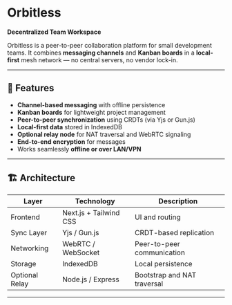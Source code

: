 # Orbitless  
**Decentralized Team Workspace**

Orbitless is a peer-to-peer collaboration platform for small development teams. It combines **messaging channels** and **Kanban boards** in a **local-first** mesh network — no central servers, no vendor lock-in.

---

## 🚀 Features
- **Channel-based messaging** with offline persistence  
- **Kanban boards** for lightweight project management  
- **Peer-to-peer synchronization** using CRDTs (via Yjs or Gun.js)  
- **Local-first data** stored in IndexedDB  
- **Optional relay node** for NAT traversal and WebRTC signaling  
- **End-to-end encryption** for messages  
- Works seamlessly **offline or over LAN/VPN**

---

## 🏗️ Architecture
| Layer | Technology | Description |
|-------|-------------|-------------|
| Frontend | Next.js + Tailwind CSS | UI and routing |
| Sync Layer | Yjs / Gun.js | CRDT-based replication |
| Networking | WebRTC / WebSocket | Peer-to-peer communication |
| Storage | IndexedDB | Local persistence |
| Optional Relay | Node.js / Express | Bootstrap and NAT traversal |

---

